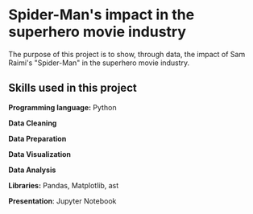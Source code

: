 # Spider-Man's impact in the superhero movie industry 
The purpose of this project is to show, through data, the impact of Sam Raimi's "Spider-Man" in the superhero movie industry.

## Skills used in this project
<b>Programming language:</b> Python

<b>Data Cleaning</b>

<b>Data Preparation</b>

<b>Data Visualization</b>
  
<b>Data Analysis</b>

<b>Libraries:</b> Pandas, Matplotlib, ast
  
<b>Presentation</b>: Jupyter Notebook

